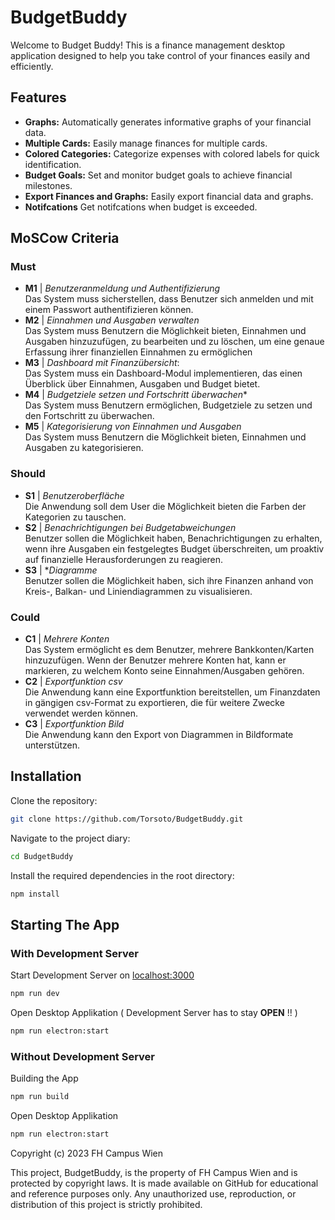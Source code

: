# BudgetBuddy

Welcome to Budget Buddy! This is a finance management desktop application designed to help you take control of your finances easily and efficiently.

## Features
- **Graphs:** Automatically generates informative graphs of your financial data.
- **Multiple Cards:** Easily manage finances for multiple cards.
- **Colored Categories:** Categorize expenses with colored labels for quick identification.
- **Budget Goals:** Set and monitor budget goals to achieve financial milestones.
- **Export Finances and Graphs:** Easily export financial data and graphs.
- **Notifcations** Get notifcations when budget is exceeded.

## MoSCow Criteria
### Must
- **M1** | *Benutzeranmeldung und Authentifizierung* <br>
Das System muss sicherstellen, dass Benutzer sich anmelden und mit einem Passwort authentifizieren können.
- **M2** | *Einnahmen und Ausgaben verwalten* <br>
Das System muss Benutzern die Möglichkeit bieten, Einnahmen und Ausgaben hinzuzufügen, zu bearbeiten und zu löschen, um eine genaue Erfassung ihrer finanziellen Einnahmen zu ermöglichen
- **M3** | *Dashboard mit Finanzübersicht*: <br>
Das System muss ein Dashboard-Modul implementieren, das einen Überblick über Einnahmen, Ausgaben und Budget bietet.
- **M4** | *Budgetziele setzen und Fortschritt überwachen** <br>
Das System muss Benutzern ermöglichen, Budgetziele zu setzen und den Fortschritt zu überwachen.
- **M5** | *Kategorisierung von Einnahmen und Ausgaben* <br>
Das System muss Benutzern die Möglichkeit bieten, Einnahmen und Ausgaben zu kategorisieren.

### Should
- **S1** | *Benutzeroberfläche* <br>
Die Anwendung soll dem User die Möglichkeit bieten die Farben der Kategorien zu tauschen.
- **S2** | *Benachrichtigungen bei Budgetabweichungen* <br>
Benutzer sollen die Möglichkeit haben, Benachrichtigungen zu erhalten, wenn ihre Ausgaben ein festgelegtes Budget überschreiten, um proaktiv auf finanzielle Herausforderungen zu reagieren.
- **S3** | **Diagramme* <br>
Benutzer sollen die Möglichkeit haben, sich ihre Finanzen anhand von Kreis-, Balkan- und Liniendiagrammen zu visualisieren. 

### Could

- **C1** | *Mehrere Konten* <br>
Das System ermöglicht es dem Benutzer, mehrere Bankkonten/Karten hinzuzufügen.
Wenn der Benutzer mehrere Konten hat, kann er markieren, zu welchem Konto seine Einnahmen/Ausgaben gehören.
- **C2** | *Exportfunktion csv* <br>
Die Anwendung kann eine Exportfunktion bereitstellen, um Finanzdaten in gängigen csv-Format zu exportieren, die für weitere Zwecke verwendet werden können.
- **C3** | *Exportfunktion Bild* <br>
Die Anwendung kann den Export von Diagrammen in Bildformate unterstützen.



## Installation
Clone the repository:
```bash
git clone https://github.com/Torsoto/BudgetBuddy.git
```
Navigate to the project diary:
```bash
cd BudgetBuddy
```
Install the required dependencies in the root directory:
```bash
npm install
```

## Starting The App
### With Development Server

Start Development Server on [localhost:3000](http://localhost:3000/)
```bash
npm run dev
```
Open Desktop Applikation ( Development Server has to stay **OPEN** !! )
```bash
npm run electron:start
```
### Without Development Server
Building the App
```bash
npm run build
```
Open Desktop Applikation
```bash
npm run electron:start
```
Copyright (c) 2023 FH Campus Wien

This project, BudgetBuddy, is the property of FH Campus Wien and is protected by copyright laws. It is made available on GitHub for educational and reference purposes only. Any unauthorized use, reproduction, or distribution of this project is strictly prohibited.
